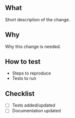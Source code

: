 ## What

Short description of the change.

## Why

Why this change is needed.

## How to test

- Steps to reproduce
- Tests to run

## Checklist
- [ ] Tests added/updated
- [ ] Documentation updated
